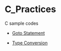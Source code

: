 # C_Practices

C sample codes 

- [Goto Statement](https://github.com/gefendioglu/C_Practices/blob/master/17_Lesson/Goto_Statement.md)

- [Type Conversion](https://github.com/gefendioglu/C_Practices/blob/master/17_Lesson/Type_Conversion.md)
